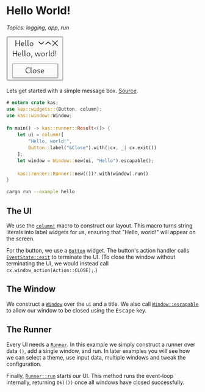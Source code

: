 # Hello World!

*Topics: logging, app, run*

![Hello](screenshots/hello.png)

Lets get started with a simple message box.
[Source](https://github.com/kas-gui/tutorials/blob/master/examples/hello.rs).

```rust
# extern crate kas;
use kas::widgets::{Button, column};
use kas::window::Window;

fn main() -> kas::runner::Result<()> {
    let ui = column![
        "Hello, world!",
        Button::label("&Close").with(|cx, _| cx.exit())
    ];
    let window = Window::new(ui, "Hello").escapable();

    kas::runner::Runner::new(())?.with(window).run()
}
```

```sh
cargo run --example hello
```

## The UI

We use the [`column!`] macro to construct our layout. This macro turns string literals into label widgets for us, ensuring that "Hello, world!" will appear on the screen.

For the button, we use a [`Button`] widget. The button's action handler calls [`EventState::exit`] to terminate the UI. (To close the window without terminating the UI, we would instead call `cx.window_action(Action::CLOSE);`.)

## The Window

We construct a [`Window`] over the `ui` and a title. We also call [`Window::escapable`] to allow our window to be closed using the <kbd>Escape</kbd> key.

## The Runner

Every UI needs a [`Runner`]. In this example we simply construct a runner over data `()`, add a single window, and run. In later examples you will see how we can select a theme, use input data, multiple windows and tweak the configuration.

Finally, [`Runner::run`] starts our UI. This method runs the event-loop internally, returning `Ok(())` once all windows have closed successfully.

[`column!`]: https://docs.rs/kas/latest/kas/widgets/macro.column.html
[`Button`]: https://docs.rs/kas/latest/kas/widgets/struct.Button.html
[`Window`]: https://docs.rs/kas/latest/kas/struct.Window.html
[`Window::escapable`]: https://docs.rs/kas/latest/kas/struct.Window.html#method.escapable
[`EventState::exit`]: https://docs.rs/kas/latest/kas/event/struct.EventState.html#method.exit
[`Runner`]: https://docs.rs/kas/latest/kas/runner/struct.Runner.html
[`Runner::run`]: https://docs.rs/kas/latest/kas/runner/struct.Runner.html#method.run
